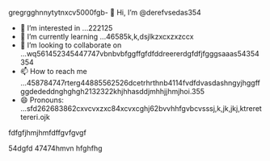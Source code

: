 gregrgghnnytytnxcv5000fgb- 👋 Hi, I’m @derefvsedas354
- 👀 I’m interested in ...222125
- 🌱 I’m currently learning ...46585k,k,dsjlkzxcxzxzccx
- 💞️ I’m looking to collaborate on ...wq561452345447747vbnbvbfggffgfdfddreererdgfdfjfgggsaaas54354354
- 📫 How to reach me ...458784747rterg44885562526dcetrhrthnb4114fvdfdvasdashngyjhggffggdededdnghghgh2132322khjhhasddjmhhjjhmjhoi.355
- 😄 Pronouns: ...sfd262683862cxvcvxzxc84xcvxcghj62bvvhhfgvbcvsssj,k,jk,jkj,ktrerettereri.ojk
<!---uoui132qw4gjlkjilxbz45sdfxcv6xcvcfghhmjhgghghngbvdffddfggjk,,jkrthtfg
derefvsed/derefvsed is a ✨ special ✨ repository because its `README.md` (this fijmle) appears on your GitHub profile.dfhwerhytdasaaa5cvbvcbb2xcvjhm
You can click the Preview link to take a look at your changes.xcv2393354adsghnghn
--->fdfgfjhmjhmfdffgvfgvgf
54dgfd
47474hmvn
hfghfhg
